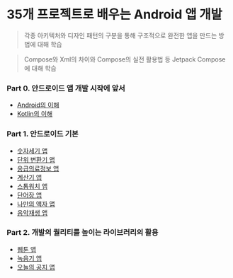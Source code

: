 # 35개 프로젝트로 배우는 Android 앱 개발

> 각종 아키텍처와 디자인 패턴의 구분을 통해 구조적으로 완전한 앱을 만드는 방법에 대해 학습

> Compose와 Xml의 차이와 Compose의 실전 활용법 등 Jetpack Compose에 대해 학습


### Part 0. 안드로이드 앱 개발 시작에 앞서
- [Android의 이해](https://github.com/damon-911/FastCampus/tree/main/Part0/android)
- [Kotlin의 이해](https://github.com/damon-911/FastCampus/tree/main/Part0/kotlin)


### Part 1. 안드로이드 기본
- [숫자세기 앱](https://github.com/damon-911/FastCampus/tree/main/Part1/chapter2)
- [단위 변환기 앱](https://github.com/damon-911/FastCampus/tree/main/Part1/chapter3)
- [응급의료정보 앱](https://github.com/damon-911/FastCampus/tree/main/Part1/chapter4)
- [계산기 앱](https://github.com/damon-911/FastCampus/tree/main/Part1/chapter5)
- [스톱워치 앱](https://github.com/damon-911/FastCampus/tree/main/Part1/chapter6)
- [단어장 앱](https://github.com/damon-911/FastCampus/tree/main/Part1/chapter7)
- [나만의 액자 앱](https://github.com/damon-911/FastCampus/tree/main/Part1/chapter8)
- [음악재생 앱](https://github.com/damon-911/FastCampus/tree/main/Part1/chapter9)


### Part 2. 개발의 퀄리티를 높이는 라이브러리의 활용
- [웹툰 앱](https://github.com/damon-911/FastCampus/tree/main/Part2/chapter1)
- [녹음기 앱](https://github.com/damon-911/FastCampus/tree/main/Part2/chapter2)
- [오늘의 공지 앱](https://github.com/damon-911/FastCampus/tree/main/Part2/chapter3)


<!--
### Part 3. 복잡한 요구사항


### Part 4. Jetpack Compose


### Part 4+. Jetpack Compose 실무심화


### Part 5. 개발부터 배포까지 FINAL
-->